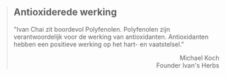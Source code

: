 ><h2>Antioxiderede werking</h2>
>
>"Ivan Chai zit boordevol Polyfenolen. Polyfenolen zijn verantwoordelijk voor de werking van antioxidanten. Antioxidanten hebben een positieve werking op het hart- en vaatstelsel."
>
> <p style="text-align: right">Michael Koch <br> Founder Ivan's Herbs</p>
